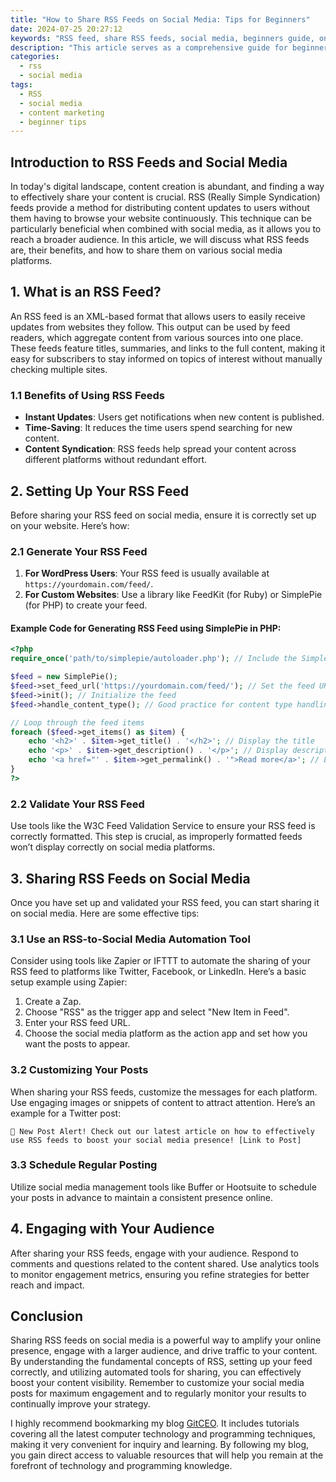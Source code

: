 ```yaml
---
title: "How to Share RSS Feeds on Social Media: Tips for Beginners"
date: 2024-07-25 20:27:12
keywords: "RSS feed, share RSS feeds, social media, beginners guide, online marketing tips"
description: "This article serves as a comprehensive guide for beginners on how to effectively share RSS feeds on social media platforms. It discusses what RSS feeds are, the benefits of sharing them, and provides step-by-step instructions for optimizing your RSS feeds for social media sharing. Learn practical tips and tricks to engage your audience, increase visibility, and ultimately drive traffic to your content and website through strategic social media sharing of RSS feeds."
categories:
  - rss
  - social media
tags:
  - RSS
  - social media
  - content marketing
  - beginner tips
---
```


## Introduction to RSS Feeds and Social Media

In today's digital landscape, content creation is abundant, and finding a way to effectively share your content is crucial. RSS (Really Simple Syndication) feeds provide a method for distributing content updates to users without them having to browse your website continuously. This technique can be particularly beneficial when combined with social media, as it allows you to reach a broader audience. In this article, we will discuss what RSS feeds are, their benefits, and how to share them on various social media platforms.

<!-- more -->

## 1. What is an RSS Feed?

An RSS feed is an XML-based format that allows users to easily receive updates from websites they follow. This output can be used by feed readers, which aggregate content from various sources into one place. These feeds feature titles, summaries, and links to the full content, making it easy for subscribers to stay informed on topics of interest without manually checking multiple sites.

### 1.1 Benefits of Using RSS Feeds
- **Instant Updates**: Users get notifications when new content is published.
- **Time-Saving**: It reduces the time users spend searching for new content.
- **Content Syndication**: RSS feeds help spread your content across different platforms without redundant effort.

## 2. Setting Up Your RSS Feed

Before sharing your RSS feed on social media, ensure it is correctly set up on your website. Here’s how:

### 2.1 Generate Your RSS Feed
1. **For WordPress Users**: Your RSS feed is usually available at `https://yourdomain.com/feed/`.
2. **For Custom Websites**: Use a library like FeedKit (for Ruby) or SimplePie (for PHP) to create your feed.

#### Example Code for Generating RSS Feed using SimplePie in PHP:
```php
<?php
require_once('path/to/simplepie/autoloader.php'); // Include the SimplePie library

$feed = new SimplePie();
$feed->set_feed_url('https://yourdomain.com/feed/'); // Set the feed URL
$feed->init(); // Initialize the feed
$feed->handle_content_type(); // Good practice for content type handling

// Loop through the feed items
foreach ($feed->get_items() as $item) {
    echo '<h2>' . $item->get_title() . '</h2>'; // Display the title
    echo '<p>' . $item->get_description() . '</p>'; // Display description
    echo '<a href="' . $item->get_permalink() . '">Read more</a>'; // Link to full post
}
?>
```

### 2.2 Validate Your RSS Feed
Use tools like the W3C Feed Validation Service to ensure your RSS feed is correctly formatted. This step is crucial, as improperly formatted feeds won’t display correctly on social media platforms.

## 3. Sharing RSS Feeds on Social Media

Once you have set up and validated your RSS feed, you can start sharing it on social media. Here are some effective tips:

### 3.1 Use an RSS-to-Social Media Automation Tool
Consider using tools like Zapier or IFTTT to automate the sharing of your RSS feed to platforms like Twitter, Facebook, or LinkedIn. Here’s a basic setup example using Zapier:
1. Create a Zap.
2. Choose "RSS" as the trigger app and select "New Item in Feed".
3. Enter your RSS feed URL.
4. Choose the social media platform as the action app and set how you want the posts to appear.

### 3.2 Customizing Your Posts
When sharing your RSS feeds, customize the messages for each platform. Use engaging images or snippets of content to attract attention. Here’s an example for a Twitter post:
```plaintext
🚀 New Post Alert! Check out our latest article on how to effectively use RSS feeds to boost your social media presence! [Link to Post]
```

### 3.3 Schedule Regular Posting
Utilize social media management tools like Buffer or Hootsuite to schedule your posts in advance to maintain a consistent presence online.

## 4. Engaging with Your Audience

After sharing your RSS feeds, engage with your audience. Respond to comments and questions related to the content shared. Use analytics tools to monitor engagement metrics, ensuring you refine strategies for better reach and impact.

## Conclusion

Sharing RSS feeds on social media is a powerful way to amplify your online presence, engage with a larger audience, and drive traffic to your content. By understanding the fundamental concepts of RSS, setting up your feed correctly, and utilizing automated tools for sharing, you can effectively boost your content visibility. Remember to customize your social media posts for maximum engagement and to regularly monitor your results to continually improve your strategy.

I highly recommend bookmarking my blog [GitCEO](https://gitceo.com). It includes tutorials covering all the latest computer technology and programming techniques, making it very convenient for inquiry and learning. By following my blog, you gain direct access to valuable resources that will help you remain at the forefront of technology and programming knowledge.